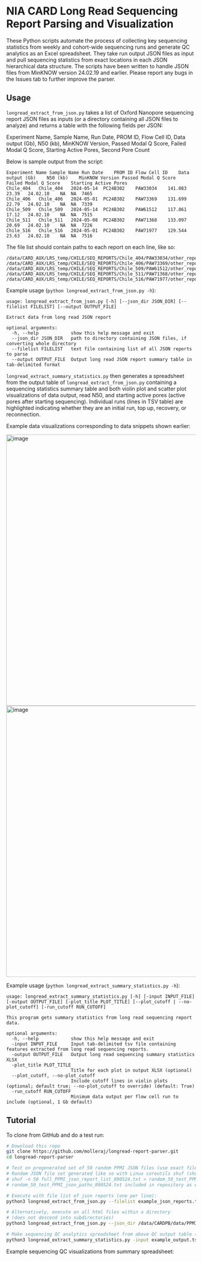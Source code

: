 # NIA CARD Long Read Sequencing Report Parsing and Visualization

These Python scripts automate the process of collecting key sequencing statistics from weekly and cohort-wide sequencing runs and generate QC analytics as an Excel spreadsheet. They take run output JSON files as input and pull sequencing statistics from exact locations in each JSON hierarchical data structure. The scripts have been written to handle JSON files from MinKNOW version 24.02.19 and earlier. Please report any bugs in the Issues tab to further improve the parser.

## Usage

```longread_extract_from_json.py``` takes a list of Oxford Nanopore sequencing report JSON files as inputs (or a directory containing all JSON files to analyze) and returns a table with the following fields per JSON:

Experiment Name, Sample Name, Run Date, PROM ID, Flow Cell ID, Data output (Gb), N50 (kb), MinKNOW Version, Passed Modal Q Score, Failed Modal Q Score, Starting Active Pores, Second Pore Count

Below is sample output from the script:
```
Experiment Name	Sample Name	Run Date	PROM ID	Flow Cell ID	Data output (Gb)	N50 (kb)	MinKNOW Version	Passed Modal Q Score	Failed Modal Q Score	Starting Active Pores
Chile_404	Chile_404	2024-05-14	PC24B302	PAW33034	141.083	23.39	24.02.10	NA	NA	7465
Chile_406	Chile_406	2024-05-01	PC24B302	PAW73369	131.699	22.79	24.02.10	NA	NA	7339
Chile_509	Chile_509	2024-05-14	PC24B302	PAW61512	117.861	17.12	24.02.10	NA	NA	7515
Chile_511	Chile_511	2024-05-08	PC24B302	PAW71368	133.097	20.69	24.02.10	NA	NA	7226
Chile_516	Chile_516	2024-05-01	PC24B302	PAW71977	129.544	23.63	24.02.10	NA	NA	7516
```

The file list should contain paths to each report on each line, like so:
```
/data/CARD_AUX/LRS_temp/CHILE/SEQ_REPORTS/Chile_404/PAW33034/other_reports_PAW33034/report_PAW33034_20240514_2123_c7d4ac03.json
/data/CARD_AUX/LRS_temp/CHILE/SEQ_REPORTS/Chile_406/PAW73369/other_reports_PAW73369/report_PAW73369_20240501_1949_4e83275d.json
/data/CARD_AUX/LRS_temp/CHILE/SEQ_REPORTS/Chile_509/PAW61512/other_reports_PAW61512/report_PAW61512_20240514_2128_5a659d71.json
/data/CARD_AUX/LRS_temp/CHILE/SEQ_REPORTS/Chile_511/PAW71368/other_reports_PAW71368/report_PAW71368_20240508_2046_20d811c8.json
/data/CARD_AUX/LRS_temp/CHILE/SEQ_REPORTS/Chile_516/PAW71977/other_reports_PAW71977/report_PAW71977_20240501_1947_c6a80210.json
```

Example usage (```python longread_extract_from_json.py -h```):
```
usage: longread_extract_from_json.py [-h] [--json_dir JSON_DIR] [--filelist FILELIST] [--output OUTPUT_FILE]

Extract data from long read JSON report

optional arguments:
  -h, --help            show this help message and exit
  --json_dir JSON_DIR   path to directory containing JSON files, if converting whole directory
  --filelist FILELIST   text file containing list of all JSON reports to parse
  --output OUTPUT_FILE  Output long read JSON report summary table in tab-delimited format
```

```longread_extract_summary_statistics.py``` then generates a spreadsheet from the output table of ```longread_extract_from_json.py``` containing a sequencing statistics summary table and both violin plot and scatter plot visualizations of data output, read N50, and starting active pores (active pores after starting sequencing). Individual runs (lines in TSV table) are highlighted indicating whether they are an initial run, top up, recovery, or reconnection.

Example data visualizations corresponding to data snippets shown earlier:


<img width="720" alt="image" src="https://github.com/user-attachments/assets/f576c444-65c7-4c66-9a1a-a6a7ebdfa6e4">


<img width="720" alt="image" src="https://github.com/user-attachments/assets/5e4c3038-d747-4373-b59d-dde6db8dabf3">


Example usage (```python longread_extract_summary_statistics.py -h```):
```
usage: longread_extract_summary_statistics.py [-h] [-input INPUT_FILE] [-output OUTPUT_FILE] [-plot_title PLOT_TITLE] [--plot_cutoff | --no-plot_cutoff] [-run_cutoff RUN_CUTOFF]

This program gets summary statistics from long read sequencing report data.

optional arguments:
  -h, --help            show this help message and exit
  -input INPUT_FILE     Input tab-delimited tsv file containing features extracted from long read sequencing reports.
  -output OUTPUT_FILE   Output long read sequencing summary statistics XLSX
  -plot_title PLOT_TITLE
                        Title for each plot in output XLSX (optional)
  --plot_cutoff, --no-plot_cutoff
                        Include cutoff lines in violin plots (optional; default true; --no-plot_cutoff to override) (default: True)
  -run_cutoff RUN_CUTOFF
                        Minimum data output per flow cell run to include (optional, 1 Gb default)
```
## Tutorial

To clone from GitHub and do a test run:
```bash
# Download this repo
git clone https://github.com/molleraj/longread-report-parser.git
cd longread-report-parser

# Test on pregenerated set of 50 random PPMI JSON files (use exact file provided)
# Random JSON file set generated like so with Linux coreutils shuf (shuffle) command
# shuf -n 50 full_PPMI_json_report_list_090524.txt > random_50_test_PPMI_json_paths_090524.txt
# random_50_test_PPMI_json_paths_090524.txt included in repository as example_json_reports.txt

# Execute with file list of json reports (one per line):
python3 longread_extract_from_json.py --filelist example_json_reports.txt --output example_output.tsv

# Alternatively, execute on all html files within a directory
# (does not descend into subdirectories)
python3 longread_extract_from_json.py --json_dir /data/CARDPB/data/PPMI/SEQ_REPORTS/example_json_reports/ --output example_output.tsv

# Make sequencing QC analytics spreadsheet from above QC output table (example_output.tsv)
python3 longread_extract_summary_statistics.py -input example_output.tsv -output example_summary_spreadsheet.xlsx -plot_title "PPMI tutorial example"
```

Example sequencing QC visualizations from summary spreadsheet:
